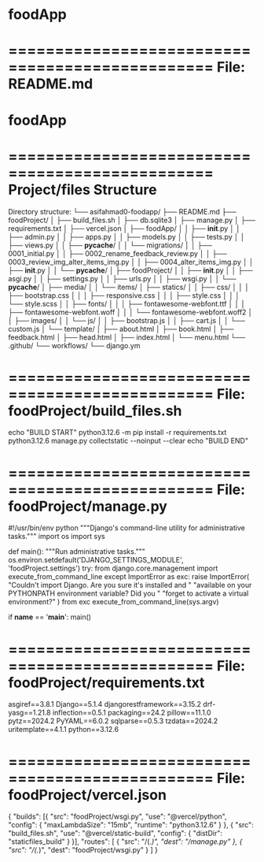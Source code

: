 # foodApp
================================================
File: README.md
================================================
# foodApp
================================================
Project/files Structure
================================================
Directory structure:
└── asifahmad0-foodapp/
    ├── README.md
    ├── foodProject/
    │   ├── build_files.sh
    │   ├── db.sqlite3
    │   ├── manage.py
    │   ├── requirements.txt
    │   ├── vercel.json
    │   ├── foodApp/
    │   │   ├── __init__.py
    │   │   ├── admin.py
    │   │   ├── apps.py
    │   │   ├── models.py
    │   │   ├── tests.py
    │   │   ├── views.py
    │   │   ├── __pycache__/
    │   │   └── migrations/
    │   │       ├── 0001_initial.py
    │   │       ├── 0002_rename_feedback_review.py
    │   │       ├── 0003_review_img_alter_items_img.py
    │   │       ├── 0004_alter_items_img.py
    │   │       ├── __init__.py
    │   │       └── __pycache__/
    │   ├── foodProject/
    │   │   ├── __init__.py
    │   │   ├── asgi.py
    │   │   ├── settings.py
    │   │   ├── urls.py
    │   │   ├── wsgi.py
    │   │   └── __pycache__/
    │   ├── media/
    │   │   └── items/
    │   ├── statics/
    │   │   ├── css/
    │   │   │   ├── bootstrap.css
    │   │   │   ├── responsive.css
    │   │   │   ├── style.css
    │   │   │   └── style.scss
    │   │   ├── fonts/
    │   │   │   ├── fontawesome-webfont.ttf
    │   │   │   ├── fontawesome-webfont.woff
    │   │   │   └── fontawesome-webfont.woff2
    │   │   ├── images/
    │   │   └── js/
    │   │       ├── bootstrap.js
    │   │       ├── cart.js
    │   │       └── custom.js
    │   └── template/
    │       ├── about.html
    │       ├── book.html
    │       ├── feedback.html
    │       ├── head.html
    │       ├── index.html
    │       └── menu.html
    └── .github/
        └── workflows/
            └── django.ym
            
================================================
File: foodProject/build_files.sh
================================================
echo "BUILD START"
 python3.12.6 -m pip install -r requirements.txt
 python3.12.6 manage.py collectstatic --noinput --clear
 echo "BUILD END"

================================================
File: foodProject/manage.py
================================================
#!/usr/bin/env python
"""Django's command-line utility for administrative tasks."""
import os
import sys


def main():
    """Run administrative tasks."""
    os.environ.setdefault('DJANGO_SETTINGS_MODULE', 'foodProject.settings')
    try:
        from django.core.management import execute_from_command_line
    except ImportError as exc:
        raise ImportError(
            "Couldn't import Django. Are you sure it's installed and "
            "available on your PYTHONPATH environment variable? Did you "
            "forget to activate a virtual environment?"
        ) from exc
    execute_from_command_line(sys.argv)


if __name__ == '__main__':
    main()


================================================
File: foodProject/requirements.txt
================================================
﻿asgiref==3.8.1
Django==5.1.4
djangorestframework==3.15.2
drf-yasg==1.21.8
inflection==0.5.1
packaging==24.2
pillow==11.1.0
pytz==2024.2
PyYAML==6.0.2
sqlparse==0.5.3
tzdata==2024.2
uritemplate==4.1.1
python==3.12.6


================================================
File: foodProject/vercel.json
================================================
{
    "builds": [{
        "src": "foodProject/wsgi.py",
        "use": "@vercel/python",
        "config": { "maxLambdaSize": "15mb", "runtime": "python3.12.6" }
    },
    {
        "src": "build_files.sh",
        "use": "@vercel/static-build",
        "config": { "distDir": "staticfiles_build" }
    }],
    "routes": [
        {
            "src": "/(.*)",
            "dest": "/manage.py"
        },
        {
            "src": "/(.*)",
            "dest": "foodProject/wsgi.py"
 }
]
}




